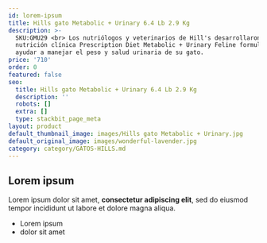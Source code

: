 ```yaml
---
id: lorem-ipsum
title: Hills gato Metabolic + Urinary 6.4 Lb 2.9 Kg
description: >-
  SKU:GMU29 <br> Los nutriólogos y veterinarios de Hill's desarrollaron la
  nutrición clínica Prescription Diet Metabolic + Urinary Feline formulada para
  ayudar a manejar el peso y salud urinaria de su gato.
price: '710'
order: 0
featured: false
seo:
  title: Hills gato Metabolic + Urinary 6.4 Lb 2.9 Kg
  description: ''
  robots: []
  extra: []
  type: stackbit_page_meta
layout: product
default_thumbnail_image: images/Hills gato Metabolic + Urinary.jpg
default_original_image: images/wonderful-lavender.jpg
category: category/GATOS-HILLS.md
---
```

## Lorem ipsum

Lorem ipsum dolor sit amet, **consectetur adipiscing elit**, sed do eiusmod tempor incididunt ut labore et dolore magna aliqua.

- Lorem ipsum
- dolor sit amet